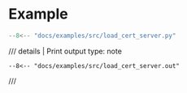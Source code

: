 # Example

```python
--8<-- "docs/examples/src/load_cert_server.py"
```

/// details | Print output
    type: note
``` 
--8<-- "docs/examples/src/load_cert_server.out"
```
///